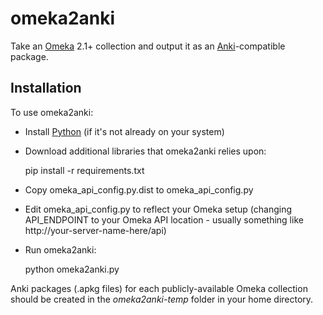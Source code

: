 omeka2anki
==========
Take an [Omeka](http://omeka.org) 2.1+ collection and output it as an [Anki](http://ankisrs.net)-compatible package.

Installation
------------
To use omeka2anki:

- Install [Python](http://python.org) (if it's not already on your system)
- Download additional libraries that omeka2anki relies upon:
  
	pip install -r requirements.txt
  
- Copy omeka_api_config.py.dist to omeka_api_config.py
- Edit omeka_api_config.py to reflect your Omeka setup (changing API_ENDPOINT to your Omeka API location - usually something like http://your-server-name-here/api)
- Run omeka2anki:
  
	python omeka2anki.py
  
Anki packages (.apkg files) for each publicly-available Omeka collection should be created in the _omeka2anki-temp_ folder in your home directory.
